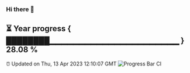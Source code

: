 ### Hi there 👋
⏳ Year progress { ████████▁▁▁▁▁▁▁▁▁▁▁▁▁▁▁▁▁▁▁▁▁▁ } 28.08 %
---
⏰ Updated on Thu, 13 Apr 2023 12:10:07 GMT
![Progress Bar CI](https://github.com/Moyi321/Moyi321/workflows/Progress%20Bar%20CI/badge.svg)
